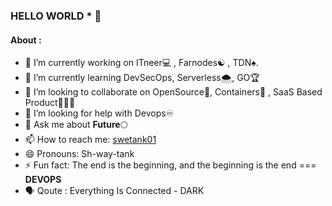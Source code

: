 ### HELLO WORLD * 👋

#### About :

- 🔭 I’m currently working on  ITneer💻 , Farnodes☯ , TDN♠️.
- 🌱 I’m currently learning DevSecOps, Serverless🌨, GO🏆 
- 👯 I’m looking to collaborate on OpenSource📖, Containers🎁 , SaaS Based Product👨🏻‍🚀 
- 🤔 I’m looking for help with Devops♾
- 💬 Ask me about **Future**🌕
- 📫 How to reach me: [swetank01](https://www.linkedin.com/in/swetanksoni01/)
- 😄 Pronouns: Sh-way-tank
- ⚡ Fun fact: The end is the beginning, and the beginning is the end === **DEVOPS**
- 🗣 Qoute : Everything Is Connected - DARK
